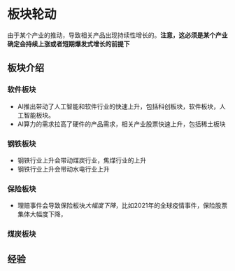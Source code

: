 # 板块轮动

由于某个产业的推动，导致相关产品出现持续性增长的。**注意，这必须是某个产业确定会持续上涨或者短期爆发式增长的前提下**

## 板块介绍

### 软件板块

- AI推出带动了人工智能和软件行业的快速上升，包括科创板块，软件板块，人工智能板块。
- AI算力的需求拉高了硬件的产品需求，相关产业股票快速上升，包括稀土板块
  
### 钢铁板块

- 钢铁行业上升会带动煤炭行业，焦煤行业的上升
- 钢铁行业上升会带动水电行业上升

### 保险板块

- 理赔事件会导致保险板块*大幅度下降*，比如2021年的全球疫情事件，保险股票集体大幅度下降，

### 煤炭板块

## 经验